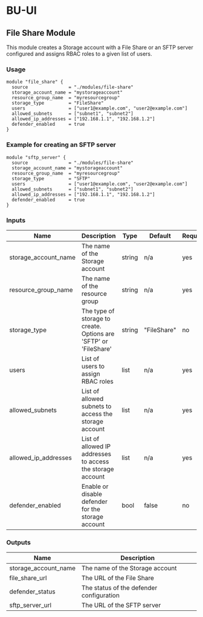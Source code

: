 # BU-UI

## File Share Module

This module creates a Storage account with a File Share or an SFTP server configured and assigns RBAC roles to a given list of users.

### Usage

```hcl
module "file_share" {
  source               = "./modules/file-share"
  storage_account_name = "mystorageaccount"
  resource_group_name  = "myresourcegroup"
  storage_type         = "FileShare"
  users                = ["user1@example.com", "user2@example.com"]
  allowed_subnets      = ["subnet1", "subnet2"]
  allowed_ip_addresses = ["192.168.1.1", "192.168.1.2"]
  defender_enabled     = true
}
```

### Example for creating an SFTP server

```hcl
module "sftp_server" {
  source               = "./modules/file-share"
  storage_account_name = "mystorageaccount"
  resource_group_name  = "myresourcegroup"
  storage_type         = "SFTP"
  users                = ["user1@example.com", "user2@example.com"]
  allowed_subnets      = ["subnet1", "subnet2"]
  allowed_ip_addresses = ["192.168.1.1", "192.168.1.2"]
  defender_enabled     = true
}
```

### Inputs

| Name                  | Description                             | Type   | Default | Required |
|-----------------------|-----------------------------------------|--------|---------|----------|
| storage_account_name  | The name of the Storage account         | string | n/a     | yes      |
| resource_group_name   | The name of the resource group          | string | n/a     | yes      |
| storage_type          | The type of storage to create. Options are 'SFTP' or 'FileShare' | string | "FileShare" | no       |
| users                 | List of users to assign RBAC roles      | list   | n/a     | yes      |
| allowed_subnets       | List of allowed subnets to access the storage account | list   | n/a     | yes      |
| allowed_ip_addresses  | List of allowed IP addresses to access the storage account | list   | n/a     | yes      |
| defender_enabled      | Enable or disable defender for the storage account | bool   | false   | no       |

### Outputs

| Name                  | Description                             |
|-----------------------|-----------------------------------------|
| storage_account_name  | The name of the Storage account         |
| file_share_url        | The URL of the File Share               |
| defender_status       | The status of the defender configuration|
| sftp_server_url       | The URL of the SFTP server              |

